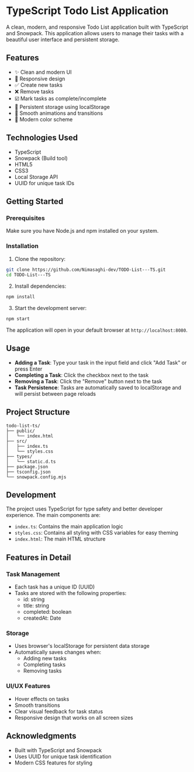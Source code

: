 # TypeScript Todo List Application

A clean, modern, and responsive Todo List application built with TypeScript and Snowpack. This application allows users to manage their tasks with a beautiful user interface and persistent storage.

## Features

- ✨ Clean and modern UI
- 📱 Responsive design
- ✅ Create new tasks
- ❌ Remove tasks
- ☑️ Mark tasks as complete/incomplete
- 💾 Persistent storage using localStorage
- 🎨 Smooth animations and transitions
- 🌈 Modern color scheme

## Technologies Used

- TypeScript
- Snowpack (Build tool)
- HTML5
- CSS3
- Local Storage API
- UUID for unique task IDs

## Getting Started

### Prerequisites

Make sure you have Node.js and npm installed on your system.

### Installation

1. Clone the repository:
```bash
git clone https://github.com/Nimasaghi-dev/TODO-List---TS.git
cd TODO-List---TS
```

2. Install dependencies:
```bash
npm install
```

3. Start the development server:
```bash
npm start
```

The application will open in your default browser at `http://localhost:8080`.

## Usage

- **Adding a Task**: Type your task in the input field and click "Add Task" or press Enter
- **Completing a Task**: Click the checkbox next to the task
- **Removing a Task**: Click the "Remove" button next to the task
- **Task Persistence**: Tasks are automatically saved to localStorage and will persist between page reloads

## Project Structure

```
todo-list-ts/
├── public/
│   └── index.html
├── src/
│   ├── index.ts
│   └── styles.css
├── types/
│   └── static.d.ts
├── package.json
├── tsconfig.json
└── snowpack.config.mjs
```

## Development

The project uses TypeScript for type safety and better developer experience. The main components are:

- `index.ts`: Contains the main application logic
- `styles.css`: Contains all styling with CSS variables for easy theming
- `index.html`: The main HTML structure

## Features in Detail

### Task Management
- Each task has a unique ID (UUID)
- Tasks are stored with the following properties:
  - id: string
  - title: string
  - completed: boolean
  - createdAt: Date

### Storage
- Uses browser's localStorage for persistent data storage
- Automatically saves changes when:
  - Adding new tasks
  - Completing tasks
  - Removing tasks

### UI/UX Features
- Hover effects on tasks
- Smooth transitions
- Clear visual feedback for task status
- Responsive design that works on all screen sizes

## Acknowledgments

- Built with TypeScript and Snowpack
- Uses UUID for unique task identification
- Modern CSS features for styling
